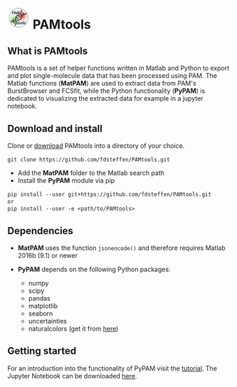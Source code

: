 # <img src="docs/source/_static/PAMtools_logo.png" width="50"> PAMtools   


What is PAMtools
----------------

PAMtools is a set of helper functions written in Matlab and Python to export and plot single-molecule data that has been processed using PAM. The Matlab functions (**MatPAM**) are used to extract data from PAM's BurstBrowser and FCSfit, while the Python functionality (**PyPAM**) is dedicated to visualizing the extracted data for example in a jupyter notebook.


Download and install
--------------------

Clone or [download](https://github.com/fdsteffen/Lifefit/archive/master.zip) PAMtools into a directory of your choice.
```
git clone https://github.com/fdsteffen/PAMtools.git
```

- Add the **MatPAM** folder to the Matlab search path
- Install the **PyPAM** module via pip
```
pip install --user git+https://github.com/fdsteffen/PAMtools.git
or
pip install --user -e <path/to/PAMtools>
```

Dependencies
------------

- **MatPAM** uses the function `jsonencode()` and therefore requires Matlab 2016b (9.1) or newer

- **PyPAM** depends on the following Python packages:

    - numpy
    - scipy
    - pandas
    - matplotlib
    - seaborn
    - uncertainties
    - naturalcolors (get it from [here](https://github.com/fdsteffen/naturalcolors.git))


Getting started
---------------

For an introduction into the functionality of PyPAM visit the [tutorial](tutorial/pamtools_tutorial). The Jupyter Notebook can be downloaded [here](tutorial/pamtools_tutorial.ipynb).